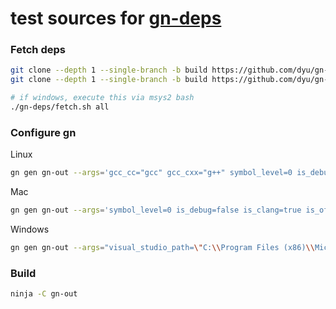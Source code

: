 # test sources for [gn-deps](https://github.com/dyu/gn-deps/)

### Fetch deps
```sh
git clone --depth 1 --single-branch -b build https://github.com/dyu/gn-build.git build
git clone --depth 1 --single-branch -b build https://github.com/dyu/gn-deps.git

# if windows, execute this via msys2 bash
./gn-deps/fetch.sh all
```

### Configure gn
Linux
```sh
gn gen gn-out --args='gcc_cc="gcc" gcc_cxx="g++" symbol_level=0 is_debug=false is_clang=false is_official_build=true'
```
Mac
```sh
gn gen gn-out --args='symbol_level=0 is_debug=false is_clang=true is_official_build=true'
```
Windows
```sh
gn gen gn-out --args="visual_studio_path=\"C:\\Program Files (x86)\\Microsoft Visual Studio 14.0\" visual_studio_version=\"2015\" symbol_level=0 is_debug=false is_clang=false is_official_build=true"
   ```

### Build
```sh
ninja -C gn-out
```

